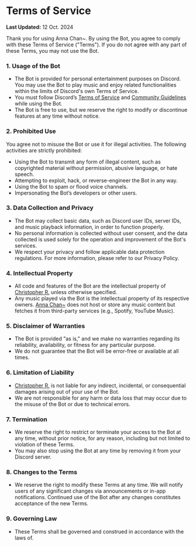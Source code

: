 # Terms of Service

**Last Updated:** 12 Oct. 2024

Thank you for using Anna Chan~. By using the Bot, you agree to comply with these Terms of Service ("Terms"). If you do not agree with any part of these Terms, you may not use the Bot.

### 1. **Usage of the Bot**
- The Bot is provided for personal entertainment purposes on Discord. You may use the Bot to play music and enjoy related functionalities within the limits of Discord's own Terms of Service.
- You must follow Discord’s [Terms of Service](https://discord.com/terms) and [Community Guidelines](https://discord.com/guidelines) while using the Bot.
- The Bot is free to use, but we reserve the right to modify or discontinue features at any time without notice.

### 2. **Prohibited Use**
You agree not to misuse the Bot or use it for illegal activities. The following activities are strictly prohibited:
- Using the Bot to transmit any form of illegal content, such as copyrighted material without permission, abusive language, or hate speech.
- Attempting to exploit, hack, or reverse-engineer the Bot in any way.
- Using the Bot to spam or flood voice channels.
- Impersonating the Bot’s developers or other users.

### 3. **Data Collection and Privacy**
- The Bot may collect basic data, such as Discord user IDs, server IDs, and music playback information, in order to function properly.
- No personal information is collected without user consent, and the data collected is used solely for the operation and improvement of the Bot's services.
- We respect your privacy and follow applicable data protection regulations. For more information, please refer to our Privacy Policy.

### 4. **Intellectual Property**
- All code and features of the Bot are the intellectual property of [Christopher R.](https://github.com/zyflou) unless otherwise specified.
- Any music played via the Bot is the intellectual property of its respective owners. [Anna Chan~](https://top.gg/bot/1278799712648171552) does not host or store any music content but fetches it from third-party services (e.g., Spotify, YouTube Music).

### 5. **Disclaimer of Warranties**
- The Bot is provided "as is," and we make no warranties regarding its reliability, availability, or fitness for any particular purpose.
- We do not guarantee that the Bot will be error-free or available at all times.

### 6. **Limitation of Liability**
- [Christopher R.](https://github.com/zyflou) is not liable for any indirect, incidental, or consequential damages arising out of your use of the Bot.
- We are not responsible for any harm or data loss that may occur due to the misuse of the Bot or due to technical errors.

### 7. **Termination**
- We reserve the right to restrict or terminate your access to the Bot at any time, without prior notice, for any reason, including but not limited to violation of these Terms.
- You may also stop using the Bot at any time by removing it from your Discord server.

### 8. **Changes to the Terms**
- We reserve the right to modify these Terms at any time. We will notify users of any significant changes via announcements or in-app notifications. Continued use of the Bot after any changes constitutes acceptance of the new Terms.

### 9. **Governing Law**
- These Terms shall be governed and construed in accordance with the laws of.